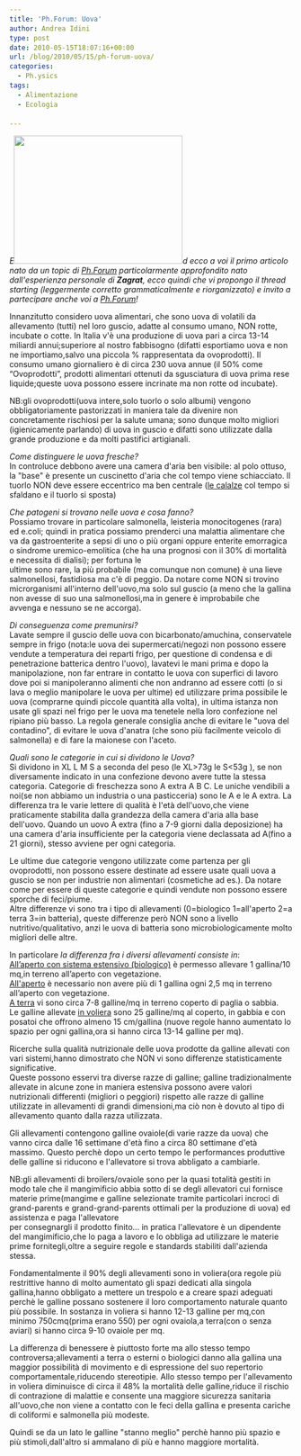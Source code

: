 ```yaml
---
title: 'Ph.Forum: Uova'
author: Andrea Idini
type: post
date: 2010-05-15T18:07:16+00:00
url: /blog/2010/05/15/ph-forum-uova/
categories:
  - Ph.ysics
tags:
  - Alimentazione
  - Ecologia

---
```

<div id="pid_715">
  <em>E<a href="/wp-content/uploads/2010/05/Freerange_eggs.jpg" rel="lightbox[696]"><img class="alignleft size-medium wp-image-674" title="Freerange_eggs" src="/wp-content/uploads/2010/05/Freerange_eggs-300x228.jpg" alt="" width="300" height="228" srcset="http://www.phme.it/wp-content/uploads/2010/05/Freerange_eggs-300x228.jpg 300w, http://www.phme.it/wp-content/uploads/2010/05/Freerange_eggs.jpg 800w" sizes="(max-width: 300px) 100vw, 300px" /></a>d ecco a voi il primo articolo nato da un topic di <a href="/forum/">Ph.Forum</a> particolarmente approfondito nato dall'esperienza personale di <strong>Zagrat</strong>, ecco quindi che vi propongo il thread starting (leggermente corretto grammaticalmente e riorganizzato) e invito a partecipare anche voi a <a href="/forum/">Ph.Forum</a>!</em>
</div>

  
Innanzitutto considero uova alimentari, che sono uova di volatili da allevamento (tutti) nel loro guscio, adatte al consumo umano, NON rotte, incubate o cotte. In Italia v'è una produzione di uova pari a circa 13-14 miliardi annui;superiore al nostro fabbisogno (difatti esportiamo uova e non ne importiamo,salvo una piccola % rappresentata da ovoprodotti). Il consumo umano giornaliero è di circa 230 uova annue (il 50% come “Ovoprodotti”, prodotti alimentari ottenuti da sgusciatura di uova prima rese liquide;queste uova possono essere incrinate ma non rotte od incubate).

<div>
  <!--more-->NB:gli ovoprodotti(uova intere,solo tuorlo o solo albumi) vengono obbligatoriamente pastorizzati in maniera tale da divenire non concretamente rischiosi per la salute umana; sono dunque molto migliori (igienicamente parlando) di uova in guscio e difatti sono utilizzate dalla grande produzione e da molti pastifici artigianali.
</div>

  
_Come distinguere le uova fresche?_  
In controluce debbono avere una camera d'aria ben visibile: al polo ottuso, la "base" è presente un cuscinetto d'aria che col tempo viene schiacciato. Il tuorlo NON deve essere eccentrico ma ben centrale ([le calalze][1] col tempo si sfaldano e il tuorlo si sposta)  
  
_Che patogeni si trovano nelle uova e cosa fanno?_  
Possiamo trovare in particolare salmonella, leisteria monocitogenes (rara) ed e.coli; quindi in pratica possiamo prenderci una malattia alimentare che va da gastroenterite a sepsi di uno o più organi oppure enterite emorragica o sindrome uremico-emolitica (che ha una prognosi con il 30% di mortalità e necessita di dialisi); per fortuna le  
ultime sono rare, la più probabile (ma comunque non comune) è una lieve salmonellosi, fastidiosa ma c'è di peggio. Da notare come NON si trovino microrganismi all'interno dell'uovo,ma solo sul guscio (a meno che la gallina non avesse di suo una salmonellosi,ma in genere è improbabile che avvenga e nessuno se ne accorga).  
  
_Di conseguenza come premunirsi?_  
Lavate sempre il guscio delle uova con bicarbonato/amuchina, conservatele sempre in frigo (nota:le uova dei supermercati/negozi non possono essere vendute a temperatura dei reparti frigo, per questione di condensa e di penetrazione batterica dentro l'uovo), lavatevi le mani prima e dopo la manipolazione, non far entrare in contatto le uova con superfici di lavoro dove poi si manipoleranno alimenti che non andranno ad essere cotti (o si lava o meglio manipolare le uova per ultime) ed utilizzare prima possibile le uova (comprarne quindi piccole quantità alla volta), in ultima istanza non usate gli spazi nel frigo per le uova ma tenetele nella loro confezione nel ripiano più basso. La regola generale consiglia anche di evitare le "uova del contadino", di evitare le uova d'anatra (che sono più facilmente veicolo di salmonella) e di fare la maionese con l'aceto.  
  
_Quali sono le categorie in cui si dividono le Uova?_  
Si dividono in XL L M S a seconda del peso (le XL>73g le S<53g ), se non diversamente indicato in una confezione devono avere tutte la stessa categoria. Categorie di freschezza sono A extra A B C. Le uniche vendibili a noi(se non abbiamo un industria o una pasticceria) sono le A e le A extra. La differenza tra le varie lettere di qualità è l'età dell'uovo,che viene praticamente stabilita dalla grandezza della camera d'aria alla base dell'uovo. Quando un uovo A extra (fino a 7-9 giorni dalla deposizione) ha una camera d'aria insufficiente per la categoria viene declassata ad A(fino a 21 giorni), stesso avviene per ogni categoria.

Le ultime due categorie vengono utilizzate come partenza per gli ovoprodotti, non possono essere destinate ad essere usate quali uova a guscio se non per industrie non alimentari (cosmetiche ad es.). Da notare come per essere di queste categorie e quindi vendute non possono essere sporche di feci/piume.  
Altre differenze vi sono tra i tipo di allevamenti (0=biologico 1=all'aperto 2=a terra 3=in batteria), queste differenze però NON sono a livello nutritivo/qualitativo, anzi le uova di batteria sono microbiologicamente molto migliori delle altre.  
  
In particolare _la differenza fra i diversi allevamenti consiste in_:  
<span style="text-decoration: underline;">All’aperto con sistema estensivo (biologico)</span> è permesso allevare 1 gallina/10 mq,in terreno all’aperto con vegetazione.  
<span style="text-decoration: underline;">All'aperto</span> è necessario non avere più di 1 gallina ogni 2,5 mq in terreno all’aperto con vegetazione.  
<span style="text-decoration: underline;">A terra</span> vi sono circa 7-8 galline/mq in terreno coperto di paglia o sabbia.  
Le galline allevate <span style="text-decoration: underline;">in voliera</span> sono 25 galline/mq al coperto, in gabbia e con posatoi che offrono almeno 15 cm/gallina (nuove regole hanno aumentato lo spazio per ogni gallina,ora si hanno circa 13-14 galline per mq).

Ricerche sulla qualità nutrizionale delle uova prodotte da galline allevati con vari sistemi,hanno dimostrato che NON vi sono differenze statisticamente significative.  
Queste possono esservi tra diverse razze di galline; galline tradizionalmente allevate in alcune zone in maniera estensiva possono avere valori nutrizionali differenti (migliori o peggiori) rispetto alle razze di galline utilizzate in allevamenti di grandi dimensioni,ma ciò non è dovuto al tipo di allevamento quanto dalla razza utilizzata.

Gli allevamenti contengono galline ovaiole(di varie razze da uova) che vanno circa dalle 16 settimane d'età fino a circa 80 settimane d'età massimo. Questo perchè dopo un certo tempo le performances produttive delle galline si riducono e l'allevatore si trova abbligato a cambiarle.

NB:gli allevamenti di broilers/ovaiole sono per la quasi totalità gestiti in modo tale che il mangimificio abbia sotto di se degli allevatori cui fornisce materie prime(mangime e galline selezionate tramite particolari incroci di grand-parents e grand-grand-parents ottimali per la produzione di uova) ed assistenza e paga l'allevatore  
per consegnargli il prodotto finito... in pratica l'allevatore è un dipendente del mangimificio,che lo paga a lavoro e lo obbliga ad utilizzare le materie prime fornitegli,oltre a seguire regole e standards stabiliti dall'azienda stessa.

Fondamentalmente il 90% degli allevamenti sono in voliera(ora regole più restrittive hanno di molto aumentato gli spazi dedicati alla singola gallina,hanno obbligato a mettere un trespolo e a creare spazi adeguati perchè le galline possano sostenere il loro comportamento naturale quanto più possibile. In sostanza in voliera si hanno 12-13 galline per mq,con minimo 750cmq(prima erano 550) per ogni ovaiola,a terra(con o senza aviari) si hanno circa 9-10 ovaiole per mq.

La differenza di benessere è piuttosto forte ma allo stesso tempo controversa;allevamenti a terra o esterni o biologici danno alla gallina una maggior possibilità di movimento e di espressione del suo repertorio comportamentale,riducendo stereotipie. Allo stesso tempo per l'allevamento in voliera diminuisce di circa il 48% la mortalità delle galline,riduce il rischio di contrazione di malattie e consente una maggiore sicurezza sanitaria all'uovo,che non viene a contatto con le feci della gallina e presenta cariche di coliformi e salmonella più modeste.

Quindi se da un lato le galline "stanno meglio" perchè hanno più spazio e più stimoli,dall'altro si ammalano di più e hanno maggiore mortalità.

 [1]: http:/// "proteine che fissano il tuorlo alle membrane "